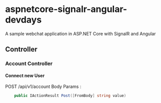 # aspnetcore-signalr-angular-devdays
A sample webchat application in ASP.NET Core with SignalR and Angular

## Controller
### Account Controller

#### Connect new User
POST /api/v1/account
Body Params : 
```csharp
    public IActionResult Post([FromBody] string value)
```
